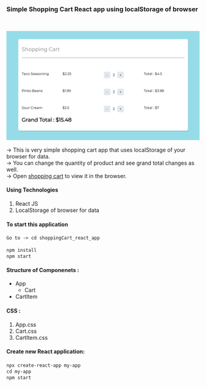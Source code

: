 ### Simple Shopping Cart React app using localStorage of browser
<br/>


![Alt text](https://github.com/jaypatel0717/shoppingCart_react_app/blob/main/public/homescreen.png)




-> This is very simple shopping cart app that uses localStorage of your browser for data. <br/>
-> You can change the quantity of product and see grand total changes as well. <br/>
-> Open [shopping cart](https://main.d3laab1ebgnsvf.amplifyapp.com/) to view it in the browser.

#### Using Technologies

1. React JS
2. LocalStorage of browser for data

#### To start this application

```
Go to -> cd shoppingCart_react_app

npm install
npm start
```

#### Structure of Componenets :

- App
  - Cart
- CartItem

#### CSS :

1. App.css
2. Cart.css
3. CartItem.css

#### Create new React application:

```
npx create-react-app my-app
cd my-app
npm start

```

